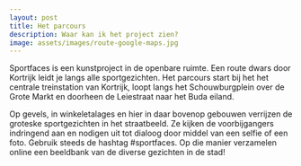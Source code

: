 ```yaml
---
layout: post
title: Het parcours
description: Waar kan ik het project zien?
image: assets/images/route-google-maps.jpg
---
```


Sportfaces is een kunstproject in de openbare ruimte. Een route dwars door Kortrijk leidt je langs alle sportgezichten. Het parcours start bij het het centrale treinstation van Kortrijk, loopt langs het Schouwburgplein over de Grote Markt en doorheen de Leiestraat naar het Buda eiland.

Op gevels, in winkeletalages en hier in daar bovenop gebouwen verrijzen de groteske sportgezichten in het straatbeeld. Ze kijken de voorbijgangers indringend aan en nodigen uit tot dialoog door middel van een selfie of een foto. Gebruik steeds de hashtag #sportfaces. Op die manier verzamelen online een beeldbank van de diverse gezichten in de stad!
